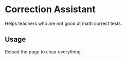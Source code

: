 # Correction Assistant
Helps teachers who are not good at math correct tests.

## Usage
Reload the page to clear everything.